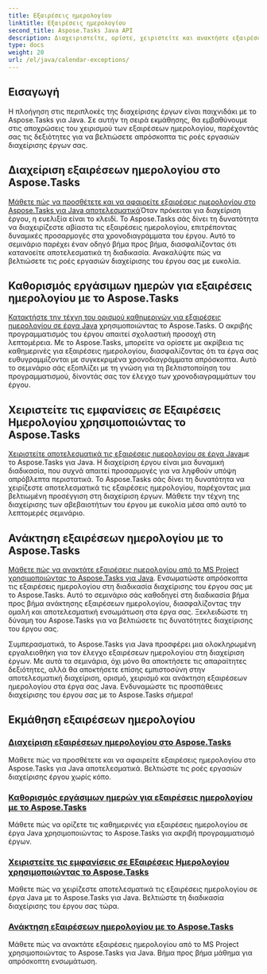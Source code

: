 ```yaml
---
title: Εξαιρέσεις ημερολογίου
linktitle: Εξαιρέσεις ημερολογίου
second_title: Aspose.Tasks Java API
description: Διαχειριστείτε, ορίστε, χειριστείτε και ανακτήστε εξαιρέσεις ημερολογίου σε έργα Java χωρίς κόπο με το Aspose.Tasks. Βελτιώστε τις ροές εργασίας του έργου για αποτελεσματική διαχείριση έργου.
type: docs
weight: 20
url: /el/java/calendar-exceptions/
---
```


## Εισαγωγή

Η πλοήγηση στις περιπλοκές της διαχείρισης έργων είναι παιχνιδάκι με το Aspose.Tasks για Java. Σε αυτήν τη σειρά εκμάθησης, θα εμβαθύνουμε στις αποχρώσεις του χειρισμού των εξαιρέσεων ημερολογίου, παρέχοντάς σας τις δεξιότητες για να βελτιώσετε απρόσκοπτα τις ροές εργασιών διαχείρισης έργων σας.

## Διαχείριση εξαιρέσεων ημερολογίου στο Aspose.Tasks
[Μάθετε πώς να προσθέτετε και να αφαιρείτε εξαιρέσεις ημερολογίου στο Aspose.Tasks για Java αποτελεσματικά](./add-remove/)Όταν πρόκειται για διαχείριση έργου, η ευελιξία είναι το κλειδί. Το Aspose.Tasks σάς δίνει τη δυνατότητα να διαχειρίζεστε αβίαστα τις εξαιρέσεις ημερολογίου, επιτρέποντας δυναμικές προσαρμογές στα χρονοδιαγράμματα του έργου. Αυτό το σεμινάριο παρέχει έναν οδηγό βήμα προς βήμα, διασφαλίζοντας ότι κατανοείτε αποτελεσματικά τη διαδικασία. Ανακαλύψτε πώς να βελτιώσετε τις ροές εργασιών διαχείρισης του έργου σας με ευκολία.

## Καθορισμός εργάσιμων ημερών για εξαιρέσεις ημερολογίου με το Aspose.Tasks
[Κατακτήστε την τέχνη του ορισμού καθημερινών για εξαιρέσεις ημερολογίου σε έργα Java](./define-weekdays/) χρησιμοποιώντας το Aspose.Tasks. Ο ακριβής προγραμματισμός του έργου απαιτεί σχολαστική προσοχή στη λεπτομέρεια. Με το Aspose.Tasks, μπορείτε να ορίσετε με ακρίβεια τις καθημερινές για εξαιρέσεις ημερολογίου, διασφαλίζοντας ότι τα έργα σας ευθυγραμμίζονται με συγκεκριμένα χρονοδιαγράμματα απρόσκοπτα. Αυτό το σεμινάριο σάς εξοπλίζει με τη γνώση για τη βελτιστοποίηση του προγραμματισμού, δίνοντάς σας τον έλεγχο των χρονοδιαγραμμάτων του έργου.

## Χειριστείτε τις εμφανίσεις σε Εξαιρέσεις Ημερολογίου χρησιμοποιώντας το Aspose.Tasks
[Χειριστείτε αποτελεσματικά τις εξαιρέσεις ημερολογίου σε έργα Java](./handle-occurrences/)με το Aspose.Tasks για Java. Η διαχείριση έργου είναι μια δυναμική διαδικασία, που συχνά απαιτεί προσαρμογές για να ληφθούν υπόψη απρόβλεπτα περιστατικά. Το Aspose.Tasks σάς δίνει τη δυνατότητα να χειρίζεστε αποτελεσματικά τις εξαιρέσεις ημερολογίου, παρέχοντας μια βελτιωμένη προσέγγιση στη διαχείριση έργων. Μάθετε την τέχνη της διαχείρισης των αβεβαιοτήτων του έργου με ευκολία μέσα από αυτό το λεπτομερές σεμινάριο.

## Ανάκτηση εξαιρέσεων ημερολογίου με το Aspose.Tasks
[Μάθετε πώς να ανακτάτε εξαιρέσεις ημερολογίου από το MS Project χρησιμοποιώντας το Aspose.Tasks για Java](./retrieve/). Ενσωματώστε απρόσκοπτα τις εξαιρέσεις ημερολογίου στη διαδικασία διαχείρισης του έργου σας με το Aspose.Tasks. Αυτό το σεμινάριο σάς καθοδηγεί στη διαδικασία βήμα προς βήμα ανάκτησης εξαιρέσεων ημερολογίου, διασφαλίζοντας την ομαλή και αποτελεσματική ενσωμάτωση στα έργα σας. Ξεκλειδώστε τη δύναμη του Aspose.Tasks για να βελτιώσετε τις δυνατότητες διαχείρισης του έργου σας.

Συμπερασματικά, το Aspose.Tasks για Java προσφέρει μια ολοκληρωμένη εργαλειοθήκη για τον έλεγχο εξαιρέσεων ημερολογίου στη διαχείριση έργων. Με αυτά τα σεμινάρια, όχι μόνο θα αποκτήσετε τις απαραίτητες δεξιότητες, αλλά θα αποκτήσετε επίσης εμπιστοσύνη στην αποτελεσματική διαχείριση, ορισμό, χειρισμό και ανάκτηση εξαιρέσεων ημερολογίου στα έργα σας Java. Ενδυναμώστε τις προσπάθειες διαχείρισης του έργου σας με το Aspose.Tasks σήμερα!
## Εκμάθηση εξαιρέσεων ημερολογίου
### [Διαχείριση εξαιρέσεων ημερολογίου στο Aspose.Tasks](./add-remove/)
Μάθετε πώς να προσθέτετε και να αφαιρείτε εξαιρέσεις ημερολογίου στο Aspose.Tasks για Java αποτελεσματικά. Βελτιώστε τις ροές εργασιών διαχείρισης έργου χωρίς κόπο.
### [Καθορισμός εργάσιμων ημερών για εξαιρέσεις ημερολογίου με το Aspose.Tasks](./define-weekdays/)
Μάθετε πώς να ορίζετε τις καθημερινές για εξαιρέσεις ημερολογίου σε έργα Java χρησιμοποιώντας το Aspose.Tasks για ακριβή προγραμματισμό έργων.
### [Χειριστείτε τις εμφανίσεις σε Εξαιρέσεις Ημερολογίου χρησιμοποιώντας το Aspose.Tasks](./handle-occurrences/)
Μάθετε πώς να χειρίζεστε αποτελεσματικά τις εξαιρέσεις ημερολογίου σε έργα Java με το Aspose.Tasks για Java. Βελτιώστε τη διαδικασία διαχείρισης του έργου σας τώρα.
### [Ανάκτηση εξαιρέσεων ημερολογίου με το Aspose.Tasks](./retrieve/)
Μάθετε πώς να ανακτάτε εξαιρέσεις ημερολογίου από το MS Project χρησιμοποιώντας το Aspose.Tasks για Java. Βήμα προς βήμα μάθημα για απρόσκοπτη ενσωμάτωση.